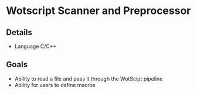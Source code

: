 # Wotscript Scanner and Preprocessor

## Details
* Language C/C++
  
## Goals
* Ability to read a file and pass it through the WotScipt pipeline
* Ability for users to define macros